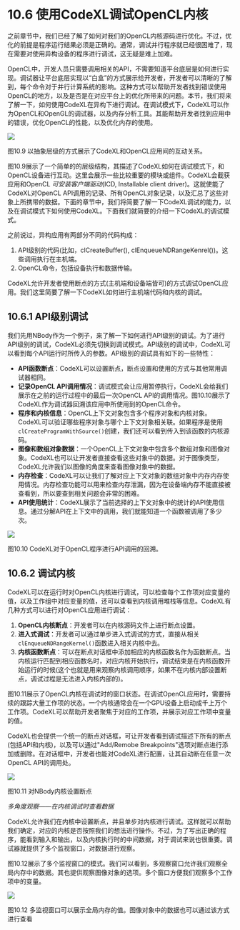 # 10.6 使用CodeXL调试OpenCL内核

之前章节中，我们已经了解了如何对我们的OpenCL内核源码进行优化。不过，优化的前提是程序运行结果必须是正确的。通常，调试并行程序就已经很困难了，现在需要对使用异构设备的程序进行调试，这无疑是难上加难。

OpenCL中，开发人员只需要调用相关的API，不需要知道平台底层是如何进行实现。调试器让平台底层实现以“白盒”的方式展示给开发者，开发者可以清晰的了解到，每个命令对于并行计算系统的影响。这种方式可以帮助开发者找到错误使用OpenCL的地方，以及是否是在对应平台上的优化所带来的问题。本节，我们将来了解一下，如何使用CodeXL在异构下进行调试。在调试模式下，CodeXL可以作为OpenCL和OpenGL的调试器，以及内存分析工具。其能帮助开发者找到应用中的错误，优化OpenCL的性能，以及优化内存的使用。

![](../../images/chapter10/10-9.png)

图10.9 以抽象层级的方式展示了CodeXL和OpenCL应用间的互动关系。

图10.9展示了一个简单的的层级结构，其描述了CodeXL如何在调试模式下，和OpenCL设备进行互动。这里会展示一些比较重要的模块或组件。CodeXL会截获应用和OpenCL *可安装客户端驱动*(ICD, Installable client driver)。这就使能了CodeXL对OpenCL API调用的记录、所有OpenCL对象记录，以及汇总了这些对象上所携带的数据。下面的章节中，我们将简要了解一下CodeXL调试的能力，以及在调试模式下如何使用CodeXL。下面我们就简要的介绍一下CodeXL的调试模式。

之前说过，异构应用有两部分不同的代码构成：

1. API级别的代码(比如，clCreateBuffer(), clEnqueueNDRangeKenrel())。这些调用执行在主机端。
2. OpenCL命令，包括设备执行和数据传输。

CodeXL允许开发者使用断点的方式(主机端和设备端皆可)的方式调试OpenCL应用。我们这里简要了解一下CodeXL如何进行主机端代码和内核的调试。

## 10.6.1 API级别调试

我们先用NBody作为一个例子，来了解一下如何进行API级别的调试。为了进行API级别的调试，CodeXL必须先切换到调试模式。API级别的调试中，CodeXL可以看到每个API运行时所传入的参数。API级别的调试具有如下的一些特性：

- **API函数断点**：CodeXL可以设置断点，断点设置和使用的方式与其他常用调试器相同。
- **记录OpenCL API调用情况**：调试模式会让应用暂停执行，CodeXL会给我们展示在之前的运行过程中的最后一次OpenCL API的调用情况。图10.10展示了CodeXL作为调试器回溯该应用中所使用到的OpenCL命令。
- **程序和内核信息**：OpenCL上下文对象包含多个程序对象和内核对象。CodeXL可以验证哪些程序对象与哪个上下文对象相关联。如果程序是使用`clCreateProgramWithSource()`创建，我们还可以看到传入到该函数的内核源码。
- **图像和数组对象数据**：一个OpenCL上下文对象中包含多个数组对象和图像对象。CodeXL也可以让开发者直接查看这些对象中的数据。对于图像类型，CodeXL允许我们以图像的角度来查看图像对象中的数据。
- **内存检查**：CodeXL可以让我们了解对应上下文对象的数组对象中内存内存使用情况。内存检查功能可以用来检查内存泄漏，因为在设备端内存不能直接被查看到，所以要查到相关问题会非常的困难。
- **API使用统计**：CodeXL展示了当前选择的上下文对象中的统计的API使用信息。通过分解API在上下文中的调用，我们就能知道一个函数被调用了多少次。

![](../../images/chapter10/10-10.png)

图10.10 CodeXL对于OpenCL程序进行API调用的回溯。

## 10.6.2 调试内核

CodeXL可以在运行时对OpenCL内核进行调试，可以检查每个工作项对应变量的值，以及工作组中对应变量的值，还可以查看到内核调用堆栈等信息。CodeXL有几种方式可以进行对OpenCL应用进行调试：

1. **OpenCL内核断点**：开发者可以在内核源码文件上进行断点设置。
2. **进入式调试**：开发者可以通过单步进入式调试的方式，直接从相关`clEnqueueNDRangeKernel()`函数进入相关内核中去。
3. **内核函数断点**：可以在断点对话框中添加相应的内核函数名作为函数断点。当内核运行匹配到相应函数名时，对应内核开始执行，调试结束是在内核函数开始运行的时候(这个也就是用来观察内核调用顺序，如果不在内核内部设置断点，调试过程是无法进入内核内部的)。

图10.11展示了OpenCL内核在调试时的窗口状态。在调试OpenCL应用时，需要持续的跟踪大量工作项的状态。一个内核通常会在一个GPU设备上启动成千上万个工作项。CodeXL可以帮助开发者聚焦于对应的工作项，并展示对应工作项中变量的值。

CodeXL也会提供一个统一的断点对话框，可让开发者看到调试描述下所有的断点(包括API和内核)，以及可以通过"Add/Remobe Breakpoints"选项对断点进行添加或删除。在对话框中，开发者也能对CodeXL进行配置，让其自动断在任意一次OpenCL API的调用处。

![](../../images/chapter10/10-11.png)

图10.11 对NBody内核设置断点

*多角度观察——在内核调试时查看数据*

CodeXL允许我们在内核中设置断点，并且单步对内核进行调试。这样就可以帮助我们确定，对应的内核是否按照我们的想法进行操作。不过，为了写出正确的程序，能看到输入和输出，以及内核执行时的中间数据，对于调试来说也很重要。调试器就提供了多个监视窗口，对数据进行观察。

图10.12展示了多个监视窗口的模式。我们可以看到，多观察窗口允许我们观察全局内存中的数据。其也提供观察图像对象的选项。多个窗口方便我们观察多个工作项中的变量。

![](../../images/chapter10/10-12.png)

图10.12 多监视窗口可以展示全局内存的值。图像对象中的数据也可以通过该方式进行查看